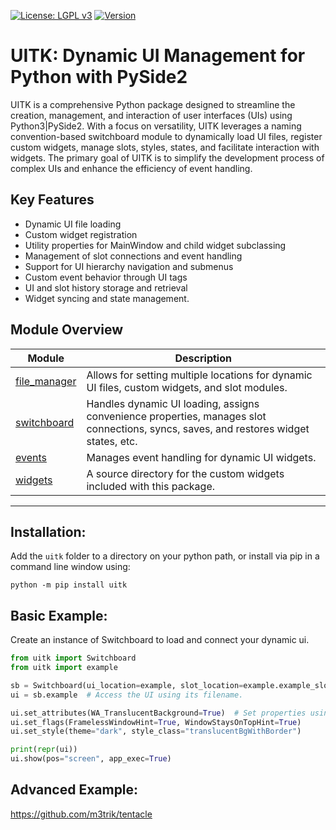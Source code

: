 [![License: LGPL v3](https://img.shields.io/badge/License-LGPL%20v3-blue.svg)](https://www.gnu.org/licenses/lgpl-3.0.en.html)
[![Version](https://img.shields.io/badge/Version-1.0.16-blue.svg)](https://pypi.org/project/uitk/)

# UITK: Dynamic UI Management for Python with PySide2

UITK is a comprehensive Python package designed to streamline the creation, management, and interaction of user interfaces (UIs) using Python3|PySide2. With a focus on versatility, UITK leverages a naming convention-based switchboard module to dynamically load UI files, register custom widgets, manage slots, styles, states, and facilitate interaction with widgets. The primary goal of UITK is to simplify the development process of complex UIs and enhance the efficiency of event handling.

## Key Features

- Dynamic UI file loading
- Custom widget registration
- Utility properties for MainWindow and child widget subclassing
- Management of slot connections and event handling
- Support for UI hierarchy navigation and submenus
- Custom event behavior through UI tags
- UI and slot history storage and retrieval
- Widget syncing and state management.

## Module Overview

Module | Description
------- | -------
[file_manager](https://github.com/m3trik/uitk/blob/main/uitk/file_manager.py) | Allows for setting multiple locations for dynamic UI files, custom widgets, and slot modules.
[switchboard](https://github.com/m3trik/uitk/blob/main/uitk/switchboard.py) | Handles dynamic UI loading, assigns convenience properties, manages slot connections, syncs, saves, and restores widget states, etc.
[events](https://github.com/m3trik/uitk/blob/main/uitk/events.py) | Manages event handling for dynamic UI widgets.
[widgets](https://github.com/m3trik/tentacle/blob/main/uitk/widgets) | A source directory for the custom widgets included with this package.

---

## Installation:

Add the `uitk` folder to a directory on your python path, or
install via pip in a command line window using:
```shell
python -m pip install uitk
```

## Basic Example:

Create an instance of Switchboard to load and connect your dynamic ui.
```python
from uitk import Switchboard
from uitk import example

sb = Switchboard(ui_location=example, slot_location=example.example_slots)
ui = sb.example  # Access the UI using its filename.

ui.set_attributes(WA_TranslucentBackground=True)  # Set properties using keyword arguments.
ui.set_flags(FramelessWindowHint=True, WindowStaysOnTopHint=True)
ui.set_style(theme="dark", style_class="translucentBgWithBorder")

print(repr(ui))
ui.show(pos="screen", app_exec=True)
```
## Advanced Example:

https://github.com/m3trik/tentacle
